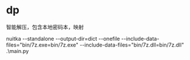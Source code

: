 # dp
智能解压，包含本地密码本，映射

<!-- 编译 -->
nuitka --standalone --output-dir=dict --onefile --include-data-files="bin/7z.exe=bin/7z.exe" --include-data-files="bin/7z.dll=bin/7z.dll" .\main.py
